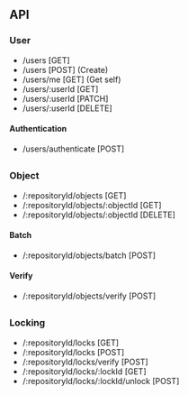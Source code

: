 ﻿## API

### User
- /users [GET]
- /users [POST] (Create)
- /users/me [GET] (Get self)
- /users/:userId [GET]
- /users/:userId [PATCH]
- /users/:userId [DELETE]

#### Authentication
- /users/authenticate [POST]

##
### Object
- /:repositoryId/objects [GET]
- /:repositoryId/objects/:objectId [GET]
- /:repositoryId/objects/:objectId [DELETE]

#### Batch
- /:repositoryId/objects/batch [POST]

#### Verify
- /:repositoryId/objects/verify [POST]

##
### Locking
- /:repositoryId/locks [GET]
- /:repositoryId/locks [POST]
- /:repositoryId/locks/verify [POST]
- /:repositoryId/locks/:lockId [GET]
- /:repositoryId/locks/:lockId/unlock [POST]